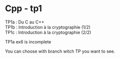 # Cpp - tp1

TP1a : Du C au C++  
TP1b : Introduction à la cryptographie (1/2)  
TP1c : Introduction à la cryptographie (2/2)  

TP1a ex6 is incomplete  


You can choose with branch witch TP you want to see.
